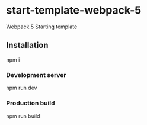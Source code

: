 # start-template-webpack-5
Webpack 5 Starting template

## Installation

npm i

### Development server

npm run dev

### Production build

npm run build